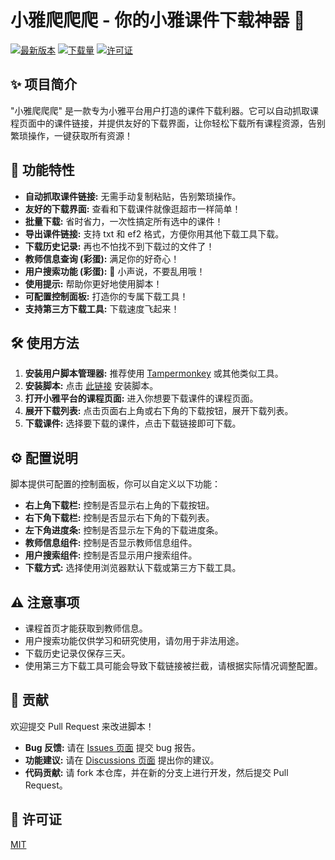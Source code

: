 # 小雅爬爬爬 - 你的小雅课件下载神器 🚀

[![最新版本](https://img.shields.io/github/v/release/你的用户名/仓库名称)](https://github.com/你的用户名/仓库名称/releases)
[![下载量](https://img.shields.io/greasyfork/d/488536)](https://greasyfork.org/zh-CN/scripts/488536)
[![许可证](https://img.shields.io/github/license/你的用户名/仓库名称)](LICENSE)

## ✨ 项目简介

"小雅爬爬爬" 是一款专为小雅平台用户打造的课件下载利器。它可以自动抓取课程页面中的课件链接，并提供友好的下载界面，让你轻松下载所有课程资源，告别繁琐操作，一键获取所有资源！

## 🚀 功能特性

* **自动抓取课件链接:** 无需手动复制粘贴，告别繁琐操作。
* **友好的下载界面:**  查看和下载课件就像逛超市一样简单！
* **批量下载:**  省时省力，一次性搞定所有选中的课件！
* **导出课件链接:** 支持 txt 和 ef2 格式，方便你用其他下载工具下载。
* **下载历史记录:**  再也不怕找不到下载过的文件了！
* **教师信息查询 (彩蛋):**  满足你的好奇心！
* **用户搜索功能 (彩蛋):**  🤫 小声说，不要乱用哦！
* **使用提示:**  帮助你更好地使用脚本！
* **可配置控制面板:**  打造你的专属下载工具！
* **支持第三方下载工具:**  下载速度飞起来！

## 🛠️ 使用方法

1. **安装用户脚本管理器:**  推荐使用 [Tampermonkey](https://www.tampermonkey.net/) 或其他类似工具。
2. **安装脚本:** 点击 [此链接](https://greasyfork.org/zh-CN/scripts/488536) 安装脚本。
3. **打开小雅平台的课程页面:**  进入你想要下载课件的课程页面。
4. **展开下载列表:** 点击页面右上角或右下角的下载按钮，展开下载列表。
5. **下载课件:** 选择要下载的课件，点击下载链接即可下载。

## ⚙️ 配置说明

脚本提供可配置的控制面板，你可以自定义以下功能：

* **右上角下载栏:**  控制是否显示右上角的下载按钮。
* **右下角下载栏:**  控制是否显示右下角的下载列表。
* **左下角进度条:**  控制是否显示左下角的下载进度条。
* **教师信息组件:**  控制是否显示教师信息组件。
* **用户搜索组件:**  控制是否显示用户搜索组件。
* **下载方式:**  选择使用浏览器默认下载或第三方下载工具。

## ⚠️ 注意事项

* 课程首页才能获取到教师信息。
* 用户搜索功能仅供学习和研究使用，请勿用于非法用途。
* 下载历史记录仅保存三天。
* 使用第三方下载工具可能会导致下载链接被拦截，请根据实际情况调整配置。

## 🤝 贡献

欢迎提交 Pull Request 来改进脚本！

* **Bug 反馈:**  请在 [Issues 页面](https://github.com/你的用户名/仓库名称/issues) 提交 bug 报告。
* **功能建议:**  请在 [Discussions 页面](https://github.com/你的用户名/仓库名称/discussions) 提出你的建议。
* **代码贡献:**  请 fork 本仓库，并在新的分支上进行开发，然后提交 Pull Request。

## 📄 许可证

[MIT](LICENSE)
